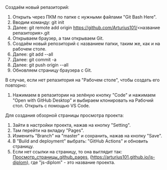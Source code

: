 Создаём новый репазиторий:
1. Открыть через ПКМ по папке с нужными файлами "Git Bash Here".
2. Вводим команду: git init
3. Далее: git remote add origin https://github.com/Arturius101/<название репазитория>.git
3. Открываем браузер, а там открываем Git.
4. Создаём новый репозиторий с названием папки, таким же, как и на рабочем столе.
7. Далее: git add --all
8. Далее: git commit -a
9. Далее: git push origin --all
10. Обновляем страницу браузера с Git.

В случае, если нет репазитория на "Рабочем столе", чтобы создать его повторно:
1. Нажимаем в репазитории на зелёную кнопку "Code" и нажимаем "Open with GitHub Desktop" и выбираем клонировать на Рабочий стол. Открыть с помощью VS Code.

Для создания обзорной страницы просмотра проекта:
1. Зайти в настройки проекта, нажав на кнопку "Setting".
2. Там перейти на вкладку "Pages".
3. Изменить "Branch" на "master" и сохранить, нажав на кнопку "Save".
4. В "Build and deployment" выбрать: "GitHub Actions" и обновить страницу.
5. Если нет ссылки на страницу, то она выглядит так: [Просмотр_страницы_github_pages](https://arturius101.github.io/js-diplom/), (https://arturius101.github.io/js-diplom), где "js-diplom" - это название проекта.
